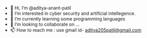 - 👋 Hi, I’m @aditya-anant-patil
- 👀 I’m interested in cyber security and artificial intellegence.
- 🌱 I’m currently learning some programming languages
- 💞️ I’m looking to collaborate on ...
- 📫 How to reach me : use gmail id- aditya205patil@gmail.com

<!---
aditya-anant-patil/aditya-anant-patil is a ✨ special ✨ repository because its `README.md` (this file) appears on your GitHub profile.
You can click the Preview link to take a look at your changes.
--->
